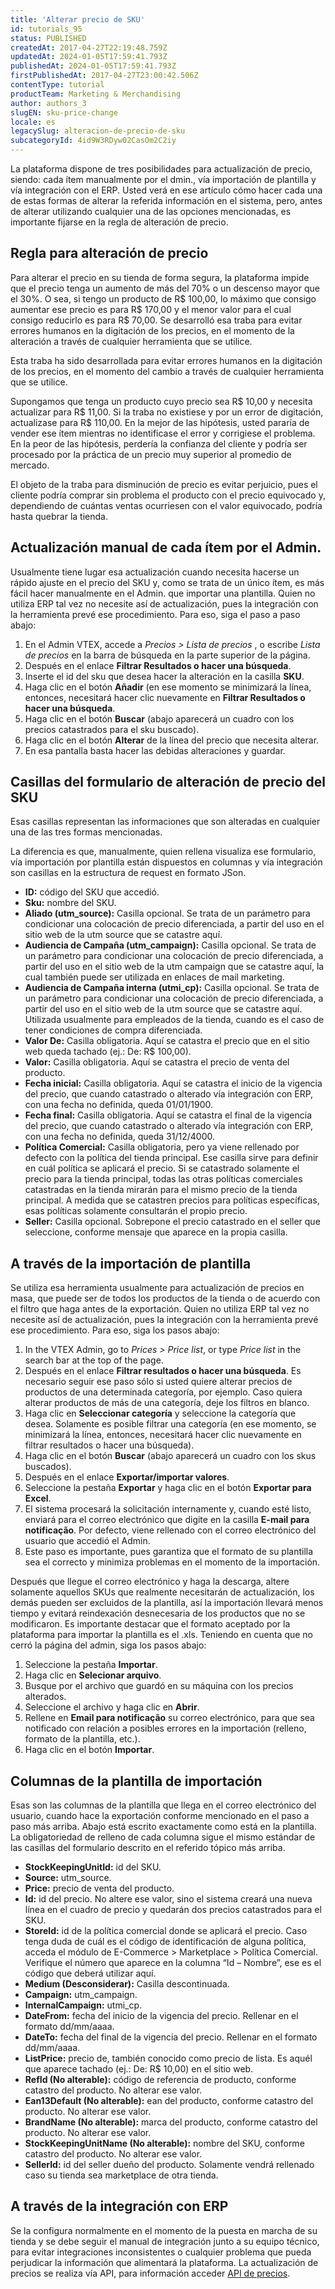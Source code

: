 ```yaml
---
title: 'Alterar precio de SKU'
id: tutorials_95
status: PUBLISHED
createdAt: 2017-04-27T22:19:48.759Z
updatedAt: 2024-01-05T17:59:41.793Z
publishedAt: 2024-01-05T17:59:41.793Z
firstPublishedAt: 2017-04-27T23:00:42.506Z
contentType: tutorial
productTeam: Marketing & Merchandising
author: authors_3
slugEN: sku-price-change
locale: es
legacySlug: alteracion-de-precio-de-sku
subcategoryId: 4id9W3RDyw02CasOm2C2iy
---
```


La plataforma dispone de tres posibilidades para actualización de precio, siendo: cada ítem manualmente por el dmin., vía importación de plantilla y vía integración con el ERP. Usted verá en ese artículo cómo hacer cada una de estas formas de alterar la referida información en el sistema, pero, antes de alterar utilizando cualquier una de las opciones mencionadas, es importante fijarse en la regla de alteración de precio.

## Regla para alteración de precio

Para alterar el precio en su tienda de forma segura, la plataforma impide que el precio tenga un aumento de más del 70% o un descenso mayor que el 30%. O sea, si tengo un producto de R$ 100,00, lo máximo que consigo aumentar ese precio es para R$ 170,00 y el menor valor para el cual consigo reducirlo es para R$ 70,00. Se desarrolló esa traba para evitar errores humanos en la digitación de los precios, en el momento de la alteración a través de cualquier herramienta que se utilice.

Esta traba ha sido desarrollada para evitar errores humanos en la digitación de los precios, en el momento del cambio a través de cualquier herramienta que se utilice.

Supongamos que tenga un producto cuyo precio sea R$ 10,00 y necesita actualizar para R$ 11,00. Si la traba no existiese y por un error de digitación, actualizase para R$ 110,00. En la mejor de las hipótesis, usted pararía de vender ese ítem mientras no identificase el error y corrigiese el problema. En la peor de las hipótesis, perdería la confianza del cliente y podría ser procesado por la práctica de un precio muy superior al promedio de mercado.

El objeto de la traba para disminución de precio es evitar perjuicio, pues el cliente podría comprar sin problema el producto con el precio equivocado y, dependiendo de cuántas ventas ocurriesen con el valor equivocado, podría hasta quebrar la tienda.

## Actualización manual de cada ítem por el Admin.

Usualmente tiene lugar esa actualización cuando necesita hacerse un rápido ajuste en el precio del SKU y, como se trata de un único ítem, es más fácil hacer manualmente en el Admin. que importar una plantilla. Quien no utiliza ERP tal vez no necesite así de actualización, pues la integración con la herramienta prevé ese procedimiento. Para eso, siga el paso a paso abajo:

1. En el Admin VTEX, accede a *Precios > Lista de precios* , o escribe *Lista de precios* en la barra de búsqueda en la parte superior de la página.
2. Después en el enlace __Filtrar Resultados o hacer una búsqueda__. 
3. Inserte el id del sku que desea hacer la alteración en la casilla __SKU__.
4. Haga clic en el botón __Añadir__ (en ese momento se minimizará la línea, entonces, necesitará hacer clic nuevamente en __Filtrar Resultados o hacer una búsqueda__. 
5. Haga clic en el botón __Buscar__ (abajo aparecerá un cuadro con los precios catastrados para el sku buscado).
6. Haga clic en el botón __Alterar__ de la línea del precio que necesita alterar.
7. En esa pantalla basta hacer las debidas alteraciones y guardar.

## Casillas del formulario de alteración de precio del SKU

Esas casillas representan las informaciones que son alteradas en cualquier una de las tres formas mencionadas.

La diferencia es que, manualmente, quien rellena visualiza ese formulario, vía importación por plantilla están dispuestos en columnas y vía integración son casillas en la estructura de request en formato JSon.

- **ID:** código del SKU que accedió.
- **Sku:** nombre del SKU.
- **Aliado (utm_source):** Casilla opcional. Se trata de un parámetro para condicionar una colocación de precio diferenciada, a partir del uso en el sitio web de la utm source que se catastre aquí.
- **Audiencia de Campaña (utm_campaign):** Casilla opcional. Se trata de un parámetro para condicionar una colocación de precio diferenciada, a partir del uso en el sitio web de la utm campaign que se catastre aquí, la cual también puede ser utilizada en enlaces de mail marketing.
- **Audiencia de Campaña interna (utmi_cp):** Casilla opcional. Se trata de un parámetro para condicionar una colocación de precio diferenciada, a partir del uso en el sitio web de la utm source que se catastre aquí. Utilizada usualmente para empleados de la tienda, cuando es el caso de tener condiciones de compra diferenciada.
- **Valor De:** Casilla obligatoria. Aquí se catastra el precio que en el sitio web queda tachado (ej.: De: R$ 100,00).
- **Valor:** Casilla obligatoria. Aquí se catastra el precio de venta del producto.
- **Fecha inicial:** Casilla obligatoria. Aquí se catastra el inicio de la vigencia del precio, que cuando catastrado o alterado vía integración con ERP, con una fecha no definida, queda 01/01/1900.
- **Fecha final:** Casilla obligatoria. Aquí se catastra el final de la vigencia del precio, que cuando catastrado o alterado vía integración con ERP, con una fecha no definida, queda 31/12/4000.
- **Política Comercial:** Casilla obligatoria, pero ya viene rellenado por defecto con la política del tienda principal. Ese casilla sirve para definir en cuál política se aplicará el precio. Si se catastrado solamente el precio para la tienda principal, todas las otras políticas comerciales catastradas en la tienda mirarán para el mismo precio de la tienda principal. A medida que se catastren precios para políticas específicas, esas políticas solamente consultarán el propio precio.
- **Seller:** Casilla opcional. Sobrepone el precio catastrado en el seller que seleccione, conforme mensaje que aparece en la propia casilla.

## A través de la importación de plantilla

Se utiliza esa herramienta usualmente para actualización de precios en masa, que puede ser de todos los productos de la tienda o de acuerdo con el filtro que haga antes de la exportación. Quien no utiliza ERP tal vez no necesite así de actualización, pues la integración con la herramienta prevé ese procedimiento. Para eso, siga los pasos abajo:

1. In the VTEX Admin, go to *Prices > Price list*, or type *Price list* in the search bar at the top of the page.
2. Después en el enlace __Filtrar resultados o hacer una búsqueda__. Es necesario seguir ese paso sólo si usted quiere alterar precios de productos de una determinada categoría, por ejemplo. Caso quiera alterar productos de más de una categoría, deje los filtros en blanco.
3. Haga clic en __Seleccionar categoría__ y seleccione la categoría que desea. Solamente es posible filtrar una categoría (en ese momento, se minimizará la línea, entonces, necesitará hacer clic nuevamente en filtrar resultados o hacer una búsqueda).
4. Haga clic en el botón __Buscar__ (abajo aparecerá un cuadro con los skus buscados).
5. Después en el enlace __Exportar/importar valores__.
6. Seleccione la pestaña __Exportar__ y haga clic en el botón __Exportar para Excel__. 
7. El sistema procesará la solicitación internamente y, cuando esté listo, enviará para el correo electrónico que digite en la casilla __E-mail para notificação__. Por defecto, viene rellenado con el correo electrónico del usuario que accedió el Admin.
8. Este paso es importante, pues garantiza que el formato de su plantilla sea el correcto y minimiza problemas en el momento de la importación.

Después que llegue el correo electrónico y haga la descarga, altere solamente aquellos SKUs que realmente necesitarán de actualización, los demás pueden ser excluidos de la plantilla, así la importación llevará menos tiempo y evitará reindexación desnecesaria de los productos que no se modificaron. Es importante destacar que el formato aceptado por la plataforma para importar la plantilla es el .xls. Teniendo en cuenta que no cerró la página del admin, siga los pasos abajo:

1. Seleccione la pestaña __Importar__.
2. Haga clic en __Selecionar arquivo__.
3. Busque por el archivo que guardó en su máquina con los precios alterados.
4. Seleccione el archivo y haga clic en __Abrir__.
5. Rellene en __Email para notificação__ su correo electrónico, para que sea notificado con relación a posibles errores en la importación (relleno, formato de la plantilla, etc.).
6. Haga clic en el botón __Importar__.

## Columnas de la plantilla de importación

Esas son las columnas de la plantilla que llega en el correo electrónico del usuario, cuando hace la exportación conforme mencionado en el paso a paso más arriba. Abajo está escrito exactamente como está en la plantilla. La obligatoriedad de relleno de cada columna sigue el mismo estándar de las casillas del formulario descrito en el referido tópico más arriba.

- **StockKeepingUnitId:** id del SKU.
- **Source:** utm\_source.
- **Price:** precio de venta del producto.
- **Id:** id del precio. No altere ese valor, sino el sistema creará una nueva línea en el cuadro de precio y quedarán dos precios catastrados para el SKU.
- **StoreId:** id de la política comercial donde se aplicará el precio. Caso tenga duda de cuál es el código de identificación de alguna política, acceda el módulo de E-Commerce &gt; Marketplace &gt; Política Comercial. Verifique el número que aparece en la columna “Id &#8211; Nombre”, ese es el código que deberá utilizar aquí.
- **Medium (Desconsiderar):** Casilla descontinuada.
- **Campaign:** utm\_campaign.
- **InternalCampaign:** utmi\_cp.
- **DateFrom:** fecha del inicio de la vigencia del precio. Rellenar en el formato dd/mm/aaaa.
- **DateTo:** fecha del final de la vigencia del precio. Rellenar en el formato dd/mm/aaaa.
- **ListPrice:** precio de, también conocido como precio de lista. Es aquél que aparece tachado (ej.: De: R$ 10,00) en el sitio web.
- **RefId (No alterable):** código de referencia de producto, conforme catastro del producto. No alterar ese valor.
- **Ean13Default (No alterable):** ean del producto, conforme catastro del producto. No alterar ese valor.
- **BrandName (No alterable):** marca del producto, conforme catastro del producto. No alterar ese valor.
- **StockKeepingUnitName (No alterable):** nombre del SKU, conforme catastro del producto. No alterar ese valor.
- **SellerId:** id del seller dueño del producto. Solamente vendrá rellenado caso su tienda sea marketplace de otra tienda.

## A través de la integración con ERP

Se la configura normalmente en el momento de la puesta en marcha de su tienda y se debe seguir el manual de integración junto a su equipo técnico, para evitar integraciones inconsistentes o cualquier problema que pueda perjudicar la información que alimentará la plataforma. La actualización de precios se realiza vía API, para información acceder [API de precios](https://developers.vtex.com/docs/api-reference/pricing-api#overview).

